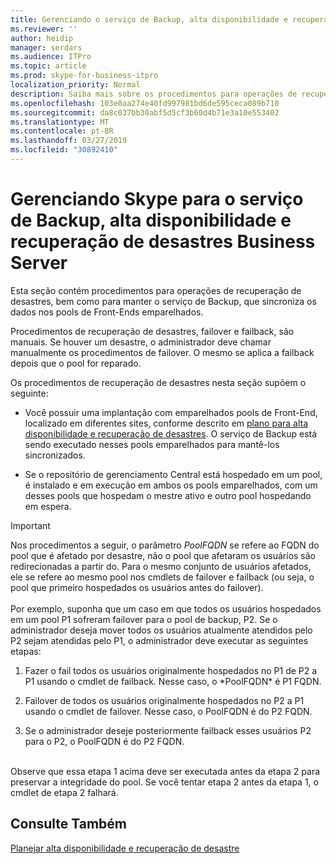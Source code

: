 ```yaml
---
title: Gerenciando o serviço de Backup, alta disponibilidade e recuperação de desastres
ms.reviewer: ''
author: heidip
manager: serdars
ms.audience: ITPro
ms.topic: article
ms.prod: skype-for-business-itpro
localization_priority: Normal
description: Saiba mais sobre os procedimentos para operações de recuperação de desastres, bem como para manter o serviço de Backup, que sincroniza os dados nos pools de Front-Ends emparelhados.
ms.openlocfilehash: 103e0aa274e40fd997981bd6de595ceca089b710
ms.sourcegitcommit: da8c037bb30abf5d5cf3b60d4b71e3a10e553402
ms.translationtype: MT
ms.contentlocale: pt-BR
ms.lasthandoff: 03/27/2019
ms.locfileid: "30892410"
---
```

# <a name="managing-skype-for-business-server-disaster-recovery-high-availability-and-backup-service"></a>Gerenciando Skype para o serviço de Backup, alta disponibilidade e recuperação de desastres Business Server

Esta seção contém procedimentos para operações de recuperação de desastres, bem como para manter o serviço de Backup, que sincroniza os dados nos pools de Front-Ends emparelhados.

Procedimentos de recuperação de desastres, failover e failback, são manuais. Se houver um desastre, o administrador deve chamar manualmente os procedimentos de failover. O mesmo se aplica a failback depois que o pool for reparado.

Os procedimentos de recuperação de desastres nesta seção supõem o seguinte:

  - Você possuir uma implantação com emparelhados pools de Front-End, localizado em diferentes sites, conforme descrito em [plano para alta disponibilidade e recuperação de desastres](../../plan-your-deployment/high-availability-and-disaster-recovery/high-availability-and-disaster-recovery.md). O serviço de Backup está sendo executado nesses pools emparelhados para mantê-los sincronizados.

  - Se o repositório de gerenciamento Central está hospedado em um pool, é instalado e em execução em ambos os pools emparelhados, com um desses pools que hospedam o mestre ativo e outro pool hospedando em espera.

> [!IMPORTANT]
> Nos procedimentos a seguir, o parâmetro *PoolFQDN* se refere ao FQDN do pool que é afetado por desastre, não o pool que afetaram os usuários são redirecionadas a partir do. Para o mesmo conjunto de usuários afetados, ele se refere ao mesmo pool nos cmdlets de failover e failback (ou seja, o pool que primeiro hospedados os usuários antes do failover).<BR><br>Por exemplo, suponha que um caso em que todos os usuários hospedados em um pool P1 sofreram failover para o pool de backup, P2. Se o administrador deseja mover todos os usuários atualmente atendidos pelo P2 sejam atendidas pelo P1, o administrador deve executar as seguintes etapas: 
> <OL>
> <LI>
> <P>Fazer o fail todos os usuários originalmente hospedados no P1 de P2 a P1 usando o cmdlet de failback. Nesse caso, o *PoolFQDN* é P1 FQDN.</P>
> <LI>
> <P>Failover de todos os usuários originalmente hospedados no P2 a P1 usando o cmdlet de failover. Nesse caso, o PoolFQDN é do P2 FQDN.</P>
> <LI>
> <P>Se o administrador deseje posteriormente failback esses usuários P2 para o P2, o PoolFQDN é do P2 FQDN.</P></LI></OL><br>Observe que essa etapa 1 acima deve ser executada antes da etapa 2 para preservar a integridade do pool. Se você tentar etapa 2 antes da etapa 1, o cmdlet de etapa 2 falhará.


## <a name="see-also"></a>Consulte Também

[Planejar alta disponibilidade e recuperação de desastre](../../plan-your-deployment/high-availability-and-disaster-recovery/high-availability-and-disaster-recovery.md) 
  
